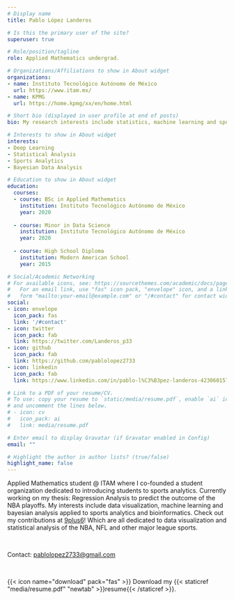 ```yaml
---
# Display name
title: Pablo López Landeros

# Is this the primary user of the site?
superuser: true

# Role/position/tagline
role: Applied Mathematics undergrad.

# Organizations/Affiliations to show in About widget
organizations:
- name: Instituto Tecnológico Autónomo de México
  url: https://www.itam.mx/
- name: KPMG
  url: https://home.kpmg/xx/en/home.html

# Short bio (displayed in user profile at end of posts)
bio: My research interests include statistics, machine learning and sports analytics.

# Interests to show in About widget
interests:
- Deep Learning
- Statistical Analysis
- Sports Analytics
- Bayesian Data Analysis

# Education to show in About widget
education:
  courses:
  - course: BSc in Applied Mathematics
    institution: Instituto Tecnológico Autónomo de México
    year: 2020
    
  - course: Minor in Data Science
    institution: Instituto Tecnológico Autónomo de México
    year: 2020
    
  - course: High School Diploma
    institution: Modern American School
    year: 2015

# Social/Academic Networking
# For available icons, see: https://sourcethemes.com/academic/docs/page-builder/#icons
#   For an email link, use "fas" icon pack, "envelope" icon, and a link in the
#   form "mailto:your-email@example.com" or "/#contact" for contact widget.
social:
- icon: envelope
  icon_pack: fas
  link: '/#contact'
- icon: twitter
  icon_pack: fab
  link: https://twitter.com/Landeros_p33
- icon: github
  icon_pack: fab
  link: https://github.com/pablolopez2733
- icon: linkedin
  icon_pack: fab
  link: https://www.linkedin.com/in/pablo-l%C3%B3pez-landeros-423060157/

# Link to a PDF of your resume/CV.
# To use: copy your resume to `static/media/resume.pdf`, enable `ai` icons in `params.toml`, 
# and uncomment the lines below.
# - icon: cv
#   icon_pack: ai
#   link: media/resume.pdf

# Enter email to display Gravatar (if Gravatar enabled in Config)
email: ""

# Highlight the author in author lists? (true/false)
highlight_name: false
---
```


Applied Mathematics student @ ITAM where I co-founded a student organization dedicated to introducing students to sports analytics. Currently working on my thesis: Regression Analysis to predict the outcome of the NBA playoffs. My interests include data visualization, machine learning and bayesian analysis applied to sports analytics and bioinformatics. Check out my contributions at <a href="https://9plus6.com/">9plus6</a>! Which are all dedicated to data visualization and statistical analysis of the NBA, NFL and other major league sports.

<br>

Contact: pablolopez2733@gmail.com

<br>

{{< icon name="download" pack="fas" >}} Download my {{< staticref "media/resume.pdf" "newtab" >}}resume{{< /staticref >}}.
